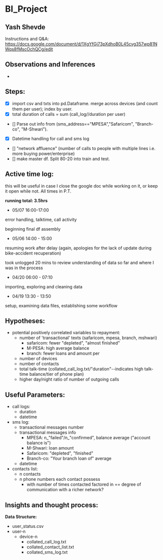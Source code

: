 # BI_Project
## Yash Shevde
Instructions and Q&A:
https://docs.google.com/document/d/1XgYfGj73pXdhoB0L45cvg357wp81NWqs8fMscOchQCg/edit

## Observations and Inferences
* 

## **Steps:**
- [x] import csv and txts into pd.Dataframe. merge across devices (and count them per user); index by user.
- [x] total duration of calls = sum (call_log//duration per user)
- [] Parse out info from (sms_address=="MPESA","Safaricom", "Branch-co", "M-Shwari").
- [x] Datetime handling for call and sms log
- [] "network affluence" (number of calls to people with multiple lines i.e. more buying power/enterprise)
- [] make master df. Split 80-20 into train and test.

## Active time log:
this will be useful in case I close the google doc while working on it, or keep it open while not.
All times in P.T.

**running total: 3.5hrs**

* 05/07 16:00-17:00

error handling, talktime, call activity

beginning final df assembly

* 05/06 14:00 - 15:00

resuming work after delay (again, apologies for the lack of update during bike-accident recuperation)

took unlogged 20 mins to review understanding of data so far and where I was in the process

* 04/20 06:00 - 07:10

importing, exploring and cleaning data

* 04/19 13:30 - 13:50

setup, examining data files, establishing some workflow

## **Hypotheses:**

* potential positively correlated variables to repayment:
    * number of 'transactional' texts (safaricom, mpesa, branch, mshwari)
        * safaricom: fewer "depleted", "almost finished"
        * M-PESA: high average balance
        * branch: fewer loans and amount per
    * number of devices
    * number of contacts
    * total talk-time (collated_call_log.txt/"duration"--indicates high talk-time balance/tier of phone plan)
    * higher day/night ratio of number of outgoing calls

## **Useful Parameters:**

* call logs:
    * duration
    * datetime
* sms log:
    * transactional messages number
    * transactional messages info
        * MPESA: n_"failed"/n_"confirmed", balance average ("account balance is")
        * M-Shwari: loan amount
        * Safaricom: "depleted", "finished"
        * Branch-co: "Your branch loan of" average
    * datetime
* contacts list:
    * n contacts
    * n phone numbers each contact possess
        * with number of times contacted factored in == degree of communication with a richer network?

## Insights and thought process:
**Data Structure:**
* user_status.csv
* user-n
    * device-n
        * collated_call_log.txt
        * collated_contact_list.txt
        * collated_sms_log.txt
